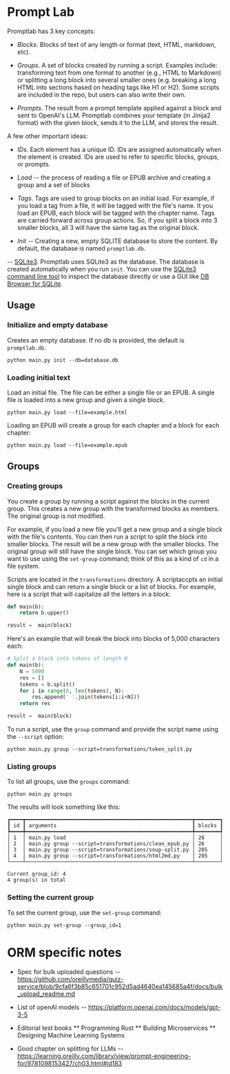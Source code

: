 # Prompt Lab

Promptlab has 3 key concepts:

- _Blocks_. Blocks of text of any length or format (text, HTML, markdown, etc).

- _Groups_. A set of blocks created by running a script. Examples include: transforming text from one format to another (e.g., HTML to Markdown) or splitting a long block into several smaller ones (e.g. breaking a long HTML into sections hased on heading tags like H1 or H2). Some scripts are included in the repo, but users can also write their own.

- _Prompts_. The result from a prompt template applied against a block and sent to OpenAI's LLM. Promptlab combines your template (in Jinija2 format) with the given block, sends it to the LLM, and stores the result.

A few other important ideas:

- _IDs_. Each element has a unique ID. IDs are assigned automatically when the element is created. IDs are used to refer to specific blocks, groups, or prompts.

- _Load_ -- the process of reading a file or EPUB archive and creating a group and a set of blocks

- _Tags_. Tags are used to group blocks on an initial load. For example, if you load a tag from a file, it will be tagged with the file's name. It you load an EPUB, each block will be tagged with the chapter name. Tags are carried forward across group actions. So, if you split a block into 3 smaller blocks, all 3 will have the same tag as the original block.

- _Init_ -- Creating a new, empty SQLITE database to store the content. By default, the database is named `promptlab.db`.

-- [SQLite3](https://www.sqlite.org/index.html). Promptlab uses SQLite3 as the database. The database is created automatically when you run `init`. You can use the [SQLite3 command line tool](https://www.sqlite.org/cli.html) to inspect the database directly or use a GUI like [DB Browser for SQLite](https://sqlitebrowser.org/).

## Usage

### Initialize and empty database

Creates an empty database. If no db is provided, the default is `promptlab.db`.

```
python main.py init --db=database.db
```

### Loading initial text

Load an initial file. The file can be either a single file or an EPUB. A single file is loaded into a new group and given a single block.

```
python main.py load --file=example.html
```

Loading an EPUB will create a group for each chapter and a block for each chapter:

```
python main.py load --file=example.epub
```

## Groups

### Creating groups

You create a group by running a script against the blocks in the current group. This creates a new group with the transformed blocks as members. The original group is not modified.

For example, if you load a new file you'll get a new group and a single block with the file's contents. You can then run a script to split the block into smaller blocks. The result will be a new group with the smaller blocks. The original group will still have the single block. You can set which group you want to use using the `set-group` command; think of this as a kind of `cd` in a file system.

Scripts are located in the `transformations` directory. A scriptaccpts an initial single block and can return a single block or a list of blocks. For example, here is a script that will capitalize all the letters in a block:

```python
def main(b):
    return b.upper()

result =  main(block)
```

Here's an example that will break the block into blocks of 5,000 characters each:

```python
# Split a block into tokens of length N
def main(b):
    N = 5000
    res = []
    tokens = b.split()
    for i in range(0, len(tokens), N):
        res.append(' '.join(tokens[i:i+N]))
    return res

result =  main(block)
```

To run a script, use the `group` command and provide the script name using the `--script` option:

```
python main.py group --script=transformations/token_split.py
```

### Listing groups

To list all groups, use the `groups` command:

```
python main.py groups
```

The results will look something like this:

```
┏━━━━┳━━━━━━━━━━━━━━━━━━━━━━━━━━━━━━━━━━━━━━━━━━━━━━━━━━━━━━┳━━━━━━━━┓
┃ id ┃ arguments                                            ┃ blocks ┃
┡━━━━╇━━━━━━━━━━━━━━━━━━━━━━━━━━━━━━━━━━━━━━━━━━━━━━━━━━━━━━╇━━━━━━━━┩
│ 1  │ main.py load                                         │ 26     │
│ 2  │ main.py group --script=transformations/clean_epub.py │ 26     │
│ 3  │ main.py group --script=transformations/soup-split.py │ 205    │
│ 4  │ main.py group --script=transformations/html2md.py    │ 205    │
└────┴──────────────────────────────────────────────────────┴────────┘

Current group_id: 4
4 group(s) in total
```

### Setting the current group

To set the current group, use the `set-group` command:

```
python main.py set-group --group_id=1
```

# ORM specific notes

- Spec for bulk uploaded questions -- https://github.com/oreillymedia/quiz-service/blob/9cfa6f3b85c651701c952d5ad4640ea145685a4f/docs/bulk_upload_readme.md

- List of openAI models -- https://platform.openai.com/docs/models/gpt-3-5

- Editorial test books
  ** Programming Rust
  ** Building Microservices
  \*\* Designing Machine Learning Systems

- Good chapter on splitting for LLMs -- https://learning.oreilly.com/library/view/prompt-engineering-for/9781098153427/ch03.html#id183

```

```

